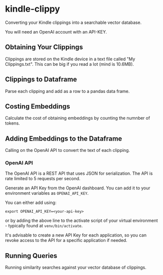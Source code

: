 # kindle-clippy

Converting your Kindle clippings into a searchable vector database.

You will need an OpenAI account with an API-KEY.

## Obtaining Your Clippings

Clippings are stored on the Kindle device in a text file called "My Clippings.txt". This can be big if you read a lot (mind is 10.6MB).

## Clippings to Dataframe

Parse each clipping and add as a row to a pandas data frame.

## Costing Embeddings

Calculate the cost of obtaining embeddings by counting the numnber of tokens.

## Adding Embeddings to the Dataframe

Calling on the OpenAI API to convert the text of each clipping.

### OpenAI API

The OpenAI API is a REST API that uses JSON for serialization. The API is rate limited to 5 requests per second.

Generate an API Key from the OpenAI dashboard. You can add it to your environment variables as `OPENAI_API_KEY`.

You can either add using:
```commandline
export OPENAI_API_KEY=<your-api-key>
```
or by adding the above line to the activate script of your virtual environment - typically found at `venv/bin/activate`.

It's advisable to create a new API Key for each application, 
so you can revoke access to the API for a specific application if needed.

## Running Queries

Running similarity searches against your vector database of clippings.
